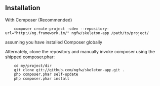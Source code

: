 
Installation
-------------------------

With Composer (Recommended)

		composer create-project -sdev --repository-url="http://ng.framework.im/" ngfw/skeleton-app /path/to/project/

<dl>
  <dt>assuming you have installed Composer globally</dt>
</dl>


Alternately, clone the repository and manually invoke composer using the shipped composer.phar:

		cd my/project/dir
		git clone git://github.com/ngfw/skeleton-app.git .
		php composer.phar self-update
		php composer.phar install